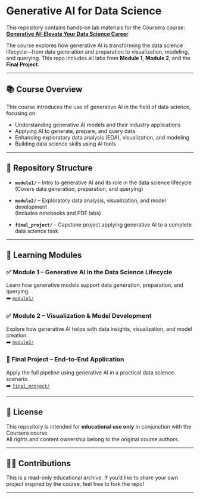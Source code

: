 # Generative AI for Data Science

This repository contains hands-on lab materials for the Coursera course:  
**[Generative AI: Elevate Your Data Science Career](https://www.coursera.org/learn/generative-ai-elevate-your-data-science-career)**

The course explores how generative AI is transforming the data science lifecycle—from data generation and preparation to visualization, modeling, and querying. This repo includes all labs from **Module 1**, **Module 2**, and the **Final Project**.

---

## 📚 Course Overview

This course introduces the use of generative AI in the field of data science, focusing on:

- Understanding generative AI models and their industry applications
- Applying AI to generate, prepare, and query data
- Enhancing exploratory data analysis (EDA), visualization, and modeling
- Building data science skills using AI tools

---

## 📁 Repository Structure

- **`module1/`** – Intro to generative AI and its role in the data science lifecycle  
  (Covers data generation, preparation, and querying)

- **`module2/`** – Exploratory data analysis, visualization, and model development  
  (Includes notebooks and PDF labs)

- **`final_project/`** – Capstone project applying generative AI to a complete data science task

---

## 🧠 Learning Modules

### ✅ Module 1 – Generative AI in the Data Science Lifecycle
Learn how generative models support data generation, preparation, and querying.  
➡️ [`module1/`](module1/)

### ✅ Module 2 – Visualization & Model Development
Explore how generative AI helps with data insights, visualization, and model creation.  
➡️ [`module2/`](module2/)

### 🏁 Final Project – End-to-End Application
Apply the full pipeline using generative AI in a practical data science scenario.  
➡️ [`final_project/`](final_project/)

---

## 📜 License

This repository is intended for **educational use only** in conjunction with the Coursera course.  
All rights and content ownership belong to the original course authors.

---

## 🙋‍♀️ Contributions

This is a read-only educational archive. If you’d like to share your own project inspired by the course, feel free to fork the repo!

---
